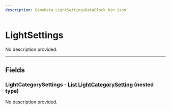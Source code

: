 ```yaml
---
description: GameData_LightSettingsDataBlock_bin.json
---
```


# LightSettings

No description provided.

***

## Fields

### LightCategorySettings - [List LightCategorySetting](../../nested-types/lightcategorysetting.md) (nested type)

No description provided.
